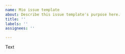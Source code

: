 ```yaml
---
name: Mio issue template
about: Describe this issue template's purpose here.
title: ''
labels: ''
assignees: ''

---
```


Text
